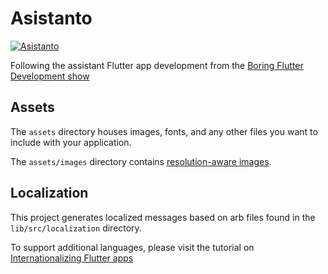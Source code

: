 # Asistanto
[![Asistanto](https://github.com/adoankim/asistanto/actions/workflows/ci.yml/badge.svg)](https://github.com/adoankim/asistanto/actions/workflows/ci.yml)

Following the assistant Flutter app development from the [Boring Flutter Development show](https://www.youtube.com/playlist?list=PLjxrf2q8roU3ahJVrSgAnPjzkpGmL9Czl)

## Assets

The `assets` directory houses images, fonts, and any other files you want to
include with your application.

The `assets/images` directory contains [resolution-aware
images](https://flutter.dev/docs/development/ui/assets-and-images#resolution-aware).

## Localization

This project generates localized messages based on arb files found in
the `lib/src/localization` directory.

To support additional languages, please visit the tutorial on
[Internationalizing Flutter
apps](https://flutter.dev/docs/development/accessibility-and-localization/internationalization)
